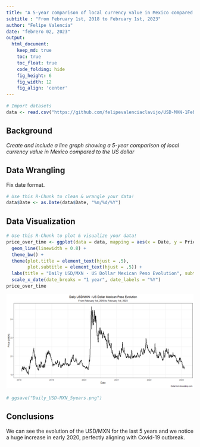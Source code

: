 ```yaml
---
title: "A 5-year comparison of local currency value in Mexico compared to the US dollar"
subtitle : "From February 1st, 2018 to February 1st, 2023"
author: "Felipe Valencia"
date: "febrero 02, 2023"
output:
  html_document:  
    keep_md: true
    toc: true
    toc_float: true
    code_folding: hide
    fig_height: 6
    fig_width: 12
    fig_align: 'center'
---
```







```r
# Import datasets
data <- read.csv("https://github.com/felipevalenciaclavijo/USD-MXN-1Feb2019to1Feb2023/blob/main/USD_MXN%20Historical%20Data.csv?raw=true")
```

## Background

_Create and include a line graph showing a 5-year comparison of local currency value in Mexico compared to the US dollar_

## Data Wrangling

Fix date format.


```r
# Use this R-Chunk to clean & wrangle your data!
data$Date <- as.Date(data$Date, "%m/%d/%Y")
```

## Data Visualization


```r
# Use this R-Chunk to plot & visualize your data!
price_over_time <- ggplot(data = data, mapping = aes(x = Date, y = Price)) +
  geom_line(linewidth = 0.8) +
  theme_bw() +
  theme(plot.title = element_text(hjust = .5),
        plot.subtitle = element_text(hjust = .5)) +
  labs(title = "Daily USD/MXN - US Dollar Mexican Peso Evolution", subtitle = "From February 1st, 2018 to February 1st, 2023", y = "Price (MXN)", caption = "Data from Investing.com") +
  scale_x_date(date_breaks = "1 year", date_labels = "%Y")
price_over_time
```

![](USD-MXN-1Feb2019to1Feb2023_files/figure-html/plot_data-1.png)<!-- -->

```r
# ggsave("Daily_USD-MXN_5years.png")
```

## Conclusions

We can see the evolution of the USD/MXN for the last 5 years and we notice a huge increase in early 2020, perfectly aligning with Covid-19 outbreak.
